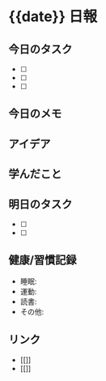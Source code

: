 # {{date}} 日報

## 今日のタスク
- [ ] 
- [ ] 
- [ ] 

## 今日のメモ
<!-- 今日気づいたこと、考えたことを記録 -->

## アイデア
<!-- 思いついたアイデアを記録 -->

## 学んだこと
<!-- 今日学んだことを記録 -->

## 明日のタスク
- [ ] 
- [ ] 

## 健康/習慣記録
- 睡眠: 
- 運動: 
- 読書: 
- その他: 

## リンク
<!-- 関連するノートやリソースへのリンク -->
- [[]]
- [[]]